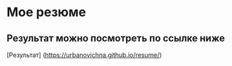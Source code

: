 # Мое резюме
## Результат можно посмотреть по ссылке ниже

[Результат] (https://urbanovichna.github.io/resume/)
